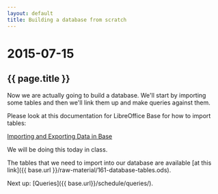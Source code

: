 ```yaml
---
layout: default
title: Building a database from scratch
---
```


# 2015-07-15
## {{ page.title }}

Now we are actually going to build a database. 
We'll start by importing some tables and then we'll link them up and make queries against them. 

Please look at this documentation for LibreOffice Base for how to import tables:

[Importing and Exporting Data in Base](https://help.libreoffice.org/Common/Importing_and_Exporting_Data_in_Base)

We will be doing this today in class. 

The tables that we need to import into our database are available [at this link]({{ base.url }}/raw-material/161-database-tables.ods).

Next up: [Queries]({{ base.url}}/schedule/queries/).